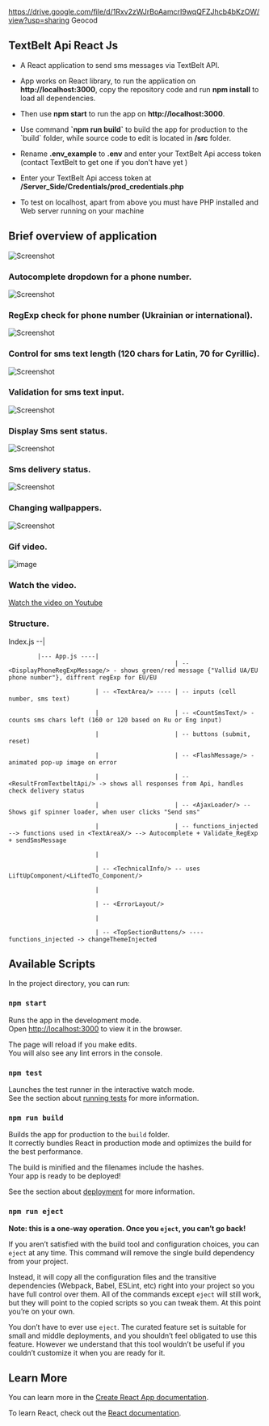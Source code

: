 

https://drive.google.com/file/d/1Rxv2zWJrBoAamcrI9wqQFZJhcb4bKzOW/view?usp=sharing Geocod


## TextBelt Api React Js

- <p>A React application to send sms messages via TextBelt API.</p>
- <p>App works on React library, to run the application on <b>http://localhost:3000</b>, copy the repository code and run <b>npm install</b> to load all dependencies. </p>
- <p>Then use <b>npm start</b> to run the app on <b>http://localhost:3000</b>.
- <p>Use command <b>`npm run build`</b> to build the app for production to the `build` folder, while source code to edit is located in <b>/src</b> folder.</p>
- <p>Rename <b>.env_example</b> to <b>.env</b> and enter your TextBelt Api access token (contact TextBelt to get one if you don't have yet )</p>
- <p>Enter your TextBelt Api access token at <b>/Server_Side/Credentials/prod_credentials.php</b></p>
- <p> To test on localhost, apart from above you must have PHP installed and  Web server running on your machine </p>

## Brief overview of application

![Screenshot](src/images/Screenshots/1.png)

### Autocomplete dropdown for a phone number.

![Screenshot](src/images/Screenshots/2.png)

### RegExp check for phone number (Ukrainian or international). 

![Screenshot](src/images/Screenshots/3.png)

### Control for sms text length (120 chars for Latin, 70 for Cyrillic).

![Screenshot](src/images/Screenshots/4.png)

### Validation for sms text input.

![Screenshot](src/images/Screenshots/5.png)

### Display Sms sent status.

![Screenshot](src/images/Screenshots/6.png)

### Sms delivery status.

![Screenshot](src/images/Screenshots/7.png)

### Changing wallpappers.

![Screenshot](src/images/Screenshots/8.png)

### Gif video.

![image](https://drive.google.com/uc?export=view&id=1ZFVArThP2i3Safr_zsAC9BqTaC1eRpyi)

### Watch the video.

[Watch the video on Youtube]( https://youtu.be/XyTUwoJ1mkk)

### Structure.

 Index.js --|
 
            |--- App.js ----| 
                                                  | -- <DisplayPhoneRegExpMessage/> - shows green/red message {"Vallid UA/EU phone number"}, diffrent regExp for EU/EU
                                                  
                            | -- <TextArea/> ---- | -- inputs (cell number, sms text)
                            
                            |                     |	-- <CountSmsText/> - counts sms chars left (160 or 120 based on Ru or Eng input)
                            
                            |                     | -- buttons (submit, reset)
                            
                            |                     | -- <FlashMessage/> - animated pop-up image on error
                            
                            |                     | -- <ResultFromTextbeltApi/>	-> shows all responses from Api, handles check delivery status	
                            
                            |                     | -- <AjaxLoader/> -- Shows gif spinner loader, when user clicks "Send sms"	
                            
                            |                     | -- functions_injected --> functions used in <TextAreaX/> --> Autocomplete + Validate_RegExp + sendSmsMessage
                            
                            |
                            
                            | -- <TechnicalInfo/> -- uses LiftUpComponent/<LiftedTo_Component/>
                            
                            |
                            
                            | -- <ErrorLayout/>
                            
                            |
                            
                            | -- <TopSectionButtons/> ---- functions_injected -> changeThemeInjected
                            
                            
## Available Scripts

In the project directory, you can run:

### `npm start`

Runs the app in the development mode.<br>
Open [http://localhost:3000](http://localhost:3000) to view it in the browser.

The page will reload if you make edits.<br>
You will also see any lint errors in the console.

### `npm test`

Launches the test runner in the interactive watch mode.<br>
See the section about [running tests](https://facebook.github.io/create-react-app/docs/running-tests) for more information.

### `npm run build`

Builds the app for production to the `build` folder.<br>
It correctly bundles React in production mode and optimizes the build for the best performance.

The build is minified and the filenames include the hashes.<br>
Your app is ready to be deployed!

See the section about [deployment](https://facebook.github.io/create-react-app/docs/deployment) for more information.

### `npm run eject`

**Note: this is a one-way operation. Once you `eject`, you can’t go back!**

If you aren’t satisfied with the build tool and configuration choices, you can `eject` at any time. This command will remove the single build dependency from your project.

Instead, it will copy all the configuration files and the transitive dependencies (Webpack, Babel, ESLint, etc) right into your project so you have full control over them. All of the commands except `eject` will still work, but they will point to the copied scripts so you can tweak them. At this point you’re on your own.

You don’t have to ever use `eject`. The curated feature set is suitable for small and middle deployments, and you shouldn’t feel obligated to use this feature. However we understand that this tool wouldn’t be useful if you couldn’t customize it when you are ready for it.

## Learn More

You can learn more in the [Create React App documentation](https://facebook.github.io/create-react-app/docs/getting-started).

To learn React, check out the [React documentation](https://reactjs.org/).
